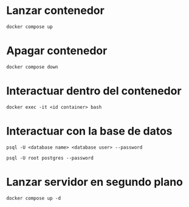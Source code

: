 # Lanzar contenedor

`docker compose up`

# Apagar contenedor

`docker compose down`

# Interactuar dentro del contenedor

`docker exec -it <id container> bash`

# Interactuar con la base de datos

`psql -U <database name> <database user> --password`

`psql -U root postgres --password`

# Lanzar servidor en segundo plano

`docker compose up -d`